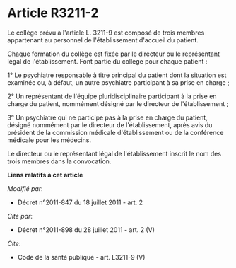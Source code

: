 # Article R3211-2

Le collège prévu à l'article L. 3211-9 est composé de trois membres appartenant au personnel de l'établissement d'accueil du
patient. 

Chaque formation du collège est fixée par le directeur ou le représentant légal de l'établissement. Font partie du collège
pour chaque patient : 

1° Le psychiatre responsable à titre principal du patient dont la situation est examinée ou, à défaut, un autre psychiatre
participant à sa prise en charge ; 

2° Un représentant de l'équipe pluridisciplinaire participant à la prise en charge du patient, nommément désigné par le
directeur de l'établissement ; 

3° Un psychiatre qui ne participe pas à la prise en charge du patient, désigné nommément par le directeur de l'établissement,
après avis du président de la commission médicale d'établissement ou de la conférence médicale pour les médecins. 

Le directeur ou le représentant légal de l'établissement inscrit le nom des trois membres dans la convocation.

**Liens relatifs à cet article**

_Modifié par_:

  - Décret n°2011-847 du 18 juillet 2011 - art. 2

_Cité par_:

  - Décret n°2011-898 du 28 juillet 2011 - art. 2 (V)

_Cite_:

  - Code de la santé publique - art. L3211-9 (V)
